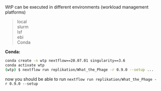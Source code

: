 WtP can be executed in different environments (workload management platforms)
> local  
> slurm  
> lsf  
> ebi  
> Conda

**Conda:**
```bash
conda create -n wtp nextflow==20.07.01 singularity==3.6
conda activate wtp
(wtp) $ nextflow run replikation/What_the_Phage -r 0.9.0 --setup ...
```
now you should be able to run `nextflow run replikation/What_the_Phage -r 0.9.0 --setup`